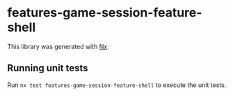# features-game-session-feature-shell

This library was generated with [Nx](https://nx.dev).

## Running unit tests

Run `nx test features-game-session-feature-shell` to execute the unit tests.
